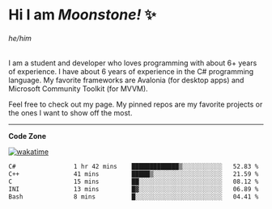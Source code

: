 
<!--
**MoonstoneStudios/MoonstoneStudios** is a ✨ _special_ ✨ repository because its `README.md` (this file) appears on your GitHub profile.

Here are some ideas to get you started:

- 🔭 I’m currently working on ...
- 🌱 I’m currently learning ...
- 👯 I’m looking to collaborate on ...
- 🤔 I’m looking for help with ...
- 💬 Ask me about ...
- 📫 How to reach me: ...
- 😄 Pronouns: ...
- ⚡ Fun fact: ...
-->

# Hi I am _Moonstone!_  ✨
###### he/him

I am a student and developer who loves programming with about 6+ years of experience. 
I have about 6 years of experience in the C# programming language. 
My favorite frameworks are Avalonia (for desktop apps) and Microsoft Community Toolkit (for MVVM).

Feel free to check out my page. My pinned repos are my favorite projects or the ones I want to show off the most. 

---

**Code Zone**


[![wakatime](https://wakatime.com/badge/user/35c755da-7226-42ef-89f9-892c03fbcf7e.svg?style=for-the-badge)](https://wakatime.com/@35c755da-7226-42ef-89f9-892c03fbcf7e)
<!--START_SECTION:waka-->

```txt
C#                1 hr 42 mins    █████████████▒░░░░░░░░░░░   52.83 %
C++               41 mins         █████▒░░░░░░░░░░░░░░░░░░░   21.59 %
C                 15 mins         ██░░░░░░░░░░░░░░░░░░░░░░░   08.12 %
INI               13 mins         █▓░░░░░░░░░░░░░░░░░░░░░░░   06.89 %
Bash              8 mins          █░░░░░░░░░░░░░░░░░░░░░░░░   04.41 %
```

<!--END_SECTION:waka-->
